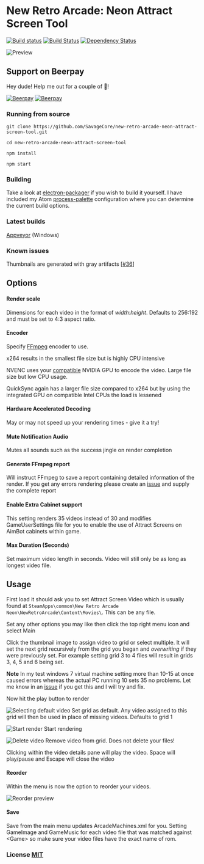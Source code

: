 # New Retro Arcade: Neon Attract Screen Tool

[![Build status](https://ci.appveyor.com/api/projects/status/26kccuyt4nick5ua?svg=true)](https://ci.appveyor.com/project/SavageCore/new-retro-arcade-neon-attract-screen-tool) [![Build Status](https://travis-ci.org/SavageCore/new-retro-arcade-neon-attract-screen-tool.svg?branch=master)](https://travis-ci.org/SavageCore/new-retro-arcade-neon-attract-screen-tool) [![Dependency Status](https://tidelift.com/badges/github/SavageCore/new-retro-arcade-neon-attract-screen-tool)](https://tidelift.com/repo/github/SavageCore/new-retro-arcade-neon-attract-screen-tool)

![Preview](http://i.imgur.com/OVdeDxt.png)

## Support on Beerpay

Hey dude! Help me out for a couple of :beers:!

[![Beerpay](https://beerpay.io/SavageCore/new-retro-arcade-neon-attract-screen-tool/badge.svg?style=beer-square)](https://beerpay.io/SavageCore/new-retro-arcade-neon-attract-screen-tool) [![Beerpay](https://beerpay.io/SavageCore/new-retro-arcade-neon-attract-screen-tool/make-wish.svg?style=flat-square)](https://beerpay.io/SavageCore/new-retro-arcade-neon-attract-screen-tool?focus=wish)

### Running from source

`git clone https://github.com/SavageCore/new-retro-arcade-neon-attract-screen-tool.git`

`cd new-retro-arcade-neon-attract-screen-tool`

`npm install`

`npm start`

### Building

Take a look at [electron-packager](https://github.com/electron-userland/electron-packager) if you wish to build it yourself. I have included my Atom [process-palette](https://atom.io/packages/process-palette) configuration where you can determine the current build options.

### Latest builds

[Appveyor](https://ci.appveyor.com/project/SavageCore/new-retro-arcade-neon-attract-screen-tool/build/artifacts) (Windows)

### Known issues

Thumbnails are generated with gray artifacts [[#36](https://github.com/SavageCore/new-retro-arcade-neon-attract-screen-tool/issues/36#issuecomment-388883663)]

## Options

#### Render scale

Dimensions for each video in the format of _width_:_height_. Defaults to 256:192 and must be set to 4:3 aspect ratio.

#### Encoder

Specify [FFmpeg][ffmpeglink] encoder to use.

x264 results in the smallest file size but is highly CPU intensive

NVENC uses your [compatible](https://developer.nvidia.com/nvidia-video-codec-sdk#SupportedGPUs) NVIDIA GPU to encode the video. Large file size but low CPU usage.

QuickSync again has a larger file size compared to x264 but by using the integrated GPU on compatible Intel CPUs the load is lessened

#### Hardware Accelerated Decoding

May or may not speed up your rendering times - give it a try!

#### Mute Notification Audio

Mutes all sounds such as the success jingle on render completion

#### Generate FFmpeg report

Will instruct FFmpeg to save a report containing detailed information of the render. If you get any errors rendering please create an [issue] and supply the complete report

#### Enable Extra Cabinet support

This setting renders 35 videos instead of 30 and modifies GameUserSettings file for you to enable the use of Attract Screens on AimBot cabinets within game.

#### Max Duration (Seconds)

Set maximum video length in seconds. Video will still only be as long as longest video file.

## Usage

First load it should ask you to set Attract Screen Video which is usually found at `SteamApps\common\New Retro Arcade Neon\NewRetroArcade\Content\Movies\`. This can be any file.

Set any other options you may like then click the top right menu icon and select Main

Click the thumbnail image to assign video to grid or select multiple. It will set the next grid recursively from the grid you began and _overwriting_ if they were previously set. For example setting grid 3 to 4 files will result in grids 3, 4, 5 and 6 being set.

**Note** In my test windows 7 virtual machine setting more than 10-15 at once caused errors whereas the actual PC running 10 sets 35 no problems. Let me know in an [issue] if you get this and I will try and fix.

Now hit the play button to render

![Selecting default video](http://i.imgur.com/YQk0Ztu.png) Set grid as default. Any video assigned to this grid will then be used in place of missing videos. Defaults to grid 1

![Start render](http://i.imgur.com/PEMFwWU.png) Start rendering

![Delete video](http://i.imgur.com/5eN698j.png) Remove video from grid. Does not delete your files!

Clicking within the video details pane will play the video. Space will play/pause and Escape will close the video

#### Reorder

Within the menu is now the option to reorder your videos.

![Reorder preview](http://i.imgur.com/uOlY5Mq.gif)

#### Save

Save from the main menu updates ArcadeMachines.xml for you. Setting GameImage and GameMusic for each video file that was matched against \<Game> so make sure your video files have the exact name of rom.

### License [MIT](LICENSE.md)

[nranlink]: http://digitalcybercherries.com/new-retro-arcade-neon/
[ffmpeglink]: http://ffmpeg.org
[issue]: https://github.com/SavageCore/new-retro-arcade-neon-attract-screen-tool/issues
